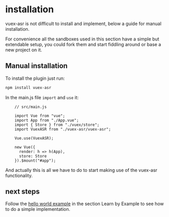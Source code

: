 # installation

vuex-asr is not difficult to install and implement, below a guide for manual installation.

For convenience all the sandboxes used in this section have a simple but extendable setup, you could fork them and start fiddling around or base a new project on it.

## Manual installation

To install the plugin just run:

```bash
npm install vuex-asr
```

In the main.js file `import` and `use` it: 

```js{6,8,12}
    // src/main.js
    
    import Vue from "vue";
    import App from "./App.vue";
    import { Store } from "./vuex/store";
    import VuexASR from "./vuex-asr/vuex-asr";
    
    Vue.use(VuexASR);
    
    new Vue({
      render: h => h(App),
      store: Store
    }).$mount("#app");
```
And actually this is all we have to do to start making use of the vuex-asr functionality.

## next steps

Follow the [hello world example](./hello-world-example.html) in the section Learn by Example to see how to do a simple implementation.
